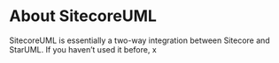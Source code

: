 # About SitecoreUML

SitecoreUML is essentially a two-way integration between Sitecore and StarUML. If you haven’t used it before, x

